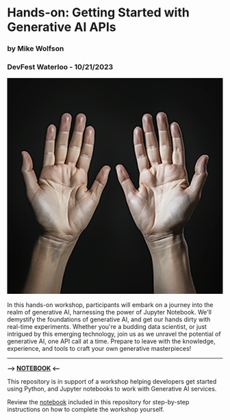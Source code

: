 # Hands-on: Getting Started with Generative AI APIs
### by Mike Wolfson
### **DevFest Waterloo** - 10/21/2023

![GenerativeAI Created Hands](./assets/hands.png)

In this hands-on workshop, participants will embark on a journey into the realm of generative AI, harnessing the power of Jupyter Notebook. We'll demystify the foundations of generative AI, and get our hands dirty with real-time experiments. Whether you're a budding data scientist, or just intrigued by this emerging technology, join us as we unravel the potential of generative AI, one API call at a time. Prepare to leave with the knowledge, experience, and tools to craft your own generative masterpieces!

***

**--> [NOTEBOOK](./handsOnGenAI.ipynb) <--**

This repository is in support of a workshop helping developers get started using Python, and Jupyter notebooks to work with Generative AI services.

Review the [notebook](./handsOnGenAI.ipynb) included in this repository for step-by-step instructions on how to complete the workshop yourself.





